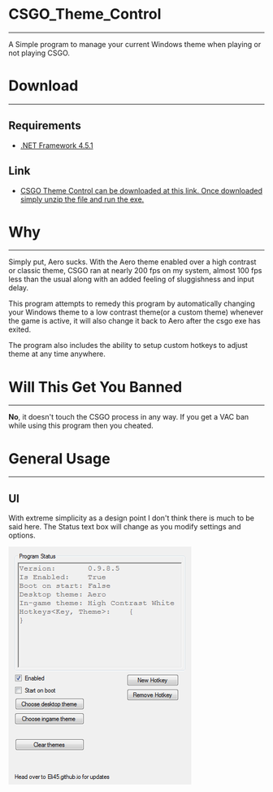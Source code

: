 # CSGO_Theme_Control
--------------------------
A Simple program to manage your current Windows theme when playing or not playing CSGO.

# Download
--------------------------
## Requirements
- [.NET Framework 4.5.1](http://www.microsoft.com/en-us/download/details.aspx?id=40779 "Download Link")

## Link
- [CSGO Theme Control can be downloaded at this link. Once downloaded simply unzip the file and run the exe.](https://www.dropbox.com/s/spaczmuk2slp36o/CSGO_Theme_Control_Release.rar?dl=1 "Download Link")


# Why
--------------------------
Simply put, Aero sucks. With the Aero theme enabled over a high contrast or classic theme, CSGO ran at nearly 200 fps on my system, almost 100 fps less than the usual along with an added feeling of sluggishness and input delay.

This program attempts to remedy this program by automatically changing your Windows theme to a low contrast theme(or a custom theme) whenever the game is active, it will also change it back to Aero after the csgo exe has exited.

The program also includes the ability to setup custom hotkeys to adjust theme at any time anywhere.

# Will This Get You Banned
--------------------------
<b>No</b>, it doesn't touch the CSGO process in any way. If you get a VAC ban while using this program then you cheated.

# General Usage
--------------------------
## UI
With extreme simplicity as a design point I don't think there is much to be said here. The Status text box will change as you modify settings and options.

![](/readmeAssets/UISection/ProgramUI.png "A simple UI.")
